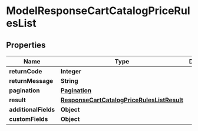 

# ModelResponseCartCatalogPriceRulesList

## Properties

Name | Type | Description | Notes
------------ | ------------- | ------------- | -------------
**returnCode** | **Integer** |  |  [optional]
**returnMessage** | **String** |  |  [optional]
**pagination** | [**Pagination**](Pagination.md) |  |  [optional]
**result** | [**ResponseCartCatalogPriceRulesListResult**](ResponseCartCatalogPriceRulesListResult.md) |  |  [optional]
**additionalFields** | **Object** |  |  [optional]
**customFields** | **Object** |  |  [optional]





